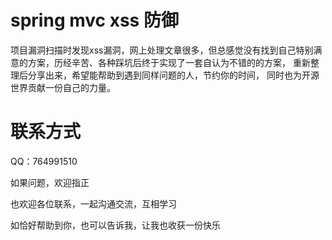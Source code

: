# spring mvc xss 防御

项目漏洞扫描时发现xss漏洞，网上处理文章很多，但总感觉没有找到自己特别满意的方案，历经辛苦、各种踩坑后终于实现了一套自认为不错的的方案，
重新整理后分享出来，希望能帮助到遇到同样问题的人，节约你的时间， 同时也为开源世界贡献一份自己的力量。


# 联系方式
QQ：764991510

如果问题，欢迎指正

也欢迎各位联系，一起沟通交流，互相学习

如恰好帮助到你，也可以告诉我，让我也收获一份快乐
